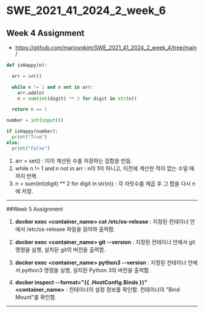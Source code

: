 # SWE_2021_41_2024_2_week_6
## Week 4 Assignment
* https://github.com/marioyokim/SWE_2021_41_2024_2_week_4/tree/main
/

```python
def isHappy(n):

  arr = set()

  while n != 1 and n not in arr:
    arr.add(n)
    n = sum(int(digit) ** 2 for digit in str(n))

  return n == 1

number = int(input())

if isHappy(number):
  print("True")
else:
  print("False")
```
1. arr = set() : 이미 계산된 수를 저장하는 집합을 만듬.
2. while n != 1 and n not in arr : n이 1이 아니고, 이전에 계산한 적이 없는 수일 때까지 반복.
3. n = sum(int(digit) ** 2 for digit in str(n)) : 각 자릿수를 제곱 후 그 합을 다시 n에 저장.

---
##Week 5 Assignment
1. __docker exec <container_name> cat /etc/os-release__
: 지정된 컨테이너 안에서 /etc/os-release 파일을 읽어와 출력함.


2. __docker exec <container_name> git --version__
: 지정된 컨테이너 안에서 git 명령을 실행, 설치된 git의 버전을 출력함.


3. __docker exec <container_name> python3 --version__
: 지정된 컨테이너 안에서 python3 명령을 실행, 설치된 Python 3의 버전을 출력함.


4. __docker inspect --format="{{ .HostConfig.Binds }}" <container_name>__
: 컨테이너의 설정 정보를 확인함. 컨테이너의 "Bind Mount"를 확인함.

---
